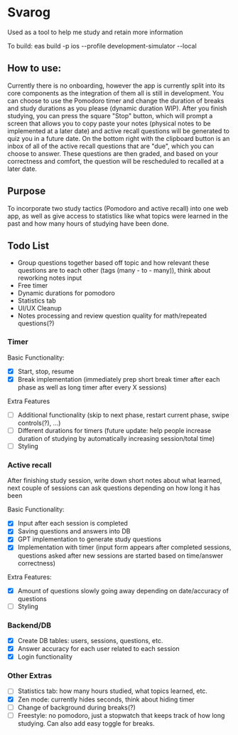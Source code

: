 # Svarog

Used as a tool to help me study and retain more information

To build: eas build -p ios --profile development-simulator --local

## How to use:

Currently there is no onboarding, however the app is currently split into its core components as the integration of them all is still in development. You can choose to use the Pomodoro timer and change the duration of breaks and study durations as you please (dynamic duration WIP). After you finish studying, you can press the square "Stop" button, which will prompt a screen that allows you to copy paste your notes (physical notes to be implemented at a later date) and active recall questions will be generated to quiz you in a future date. On the bottom right with the clipboard button is an inbox of all of the active recall questions that are "due", which you can choose to answer. These questions are then graded, and based on your correctness and comfort, the question will be rescheduled to recalled at a later date.

## Purpose

To incorporate two study tactics (Pomodoro and active recall) into one web app, as well as give access to statistics like what topics were learned in the past and how many hours of studying have been done.

## Todo List
- Group questions together based off topic and how relevant these questions are to each other (tags (many - to - many)), think about reworking notes input
- Free timer
- Dynamic durations for pomodoro
- Statistics tab
- UI/UX Cleanup
- Notes processing and review question quality for math/repeated questions(?)

### Timer

Basic Functionality:
- [X] Start, stop, resume
- [X] Break implementation (immediately prep short break timer after each phase as well as long timer after every X sessions)

Extra Features
- [ ] Additional functionality (skip to next phase, restart current phase, swipe controls(?), ...)
- [ ] Different durations for timers (future update: help people increase duration of studying by automatically increasing session/total time)
- [ ] Styling

### Active recall

After finishing study session, write down short notes about what learned, next couple of sessions can ask questions depending on how long it has been

Basic Functionality:
- [X] Input after each session is completed
- [X] Saving questions and answers into DB 
- [X] GPT implementation to generate study questions
- [X] Implementation with timer (input form appears after completed sessions, questions asked after new sessions are started based on time/answer correctness)

Extra Features:
- [X] Amount of questions slowly going away depending on date/accuracy of questions
- [ ] Styling

### Backend/DB

- [x] Create DB tables: users, sessions, questions, etc.
- [X] Answer accuracy for each user related to each session
- [X] Login functionality

### Other Extras 
- [ ] Statistics tab: how many hours studied, what topics learned, etc.
- [X] Zen mode: currently hides seconds, think about hiding timer
- [ ] Change of background during breaks(?)
- [ ] Freestyle: no pomodoro, just a stopwatch that keeps track of how long studying. Can also add easy toggle for breaks.
